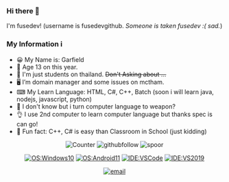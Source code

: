 ### Hi there 👋
I'm fusedev! (username is fusedevgithub. *Someone is taken fusedev :( sad.*)

### My Information ℹ️

- 😀 My Name is: Garfield
- 🌱 Age 13 on this year.
- 📕 I'm just students on thailand. ~~Don't Asking about ...~~
- 🖥️ I’m domain manager and some issues on mctham.
- ⌨  My Learn Language: HTML, C#, C++, Batch (soon i will learn java, nodejs, javascript, python)
- 🤔 I don't know but i turn computer language to weapon?
- 👌 I use 2nd computer to learn computer language but thanks spec is can go!
- 🤣 Fun fact: C++, C# is easy than Classroom in School (just kidding)


<div align="center">

![Counter](https://visitor-badge.glitch.me/badge?page_id=fusedevgithub)
    ![githubfollow](https://img.shields.io/github/followers/fusedevgithub)
    ![spoor](https://img.shields.io/github/sponsors/fusedevgithub)
    
[![OS:Windows10](https://img.shields.io/badge/OS-Windows10-blue?style=flat-square&logo=windows)](https://www.microsoft.com/en-us/software-download/windows8ISO)
      [![OS:Android11](https://img.shields.io/badge/OS-Android11-green?style=flat-square&logo=android)](https://www.android.com/)
    [![IDE:VSCode](https://img.shields.io/badge/IDE-VSCode-blue?style=flat-square&logo=visualstudiocode)](https://code.visualstudio.com/)
    [![IDE:VS2019](https://img.shields.io/badge/IDE-VS2019-blue?style=flat-square&logo=visualstudio)](https://visualstudio.microsoft.com/)
    
[![email](https://img.shields.io/badge/Email-pc1266coding@gmail.com-red?style=flat-square&logo=gmail)](mailto:pc1266coding@gmail.com)
</div>
